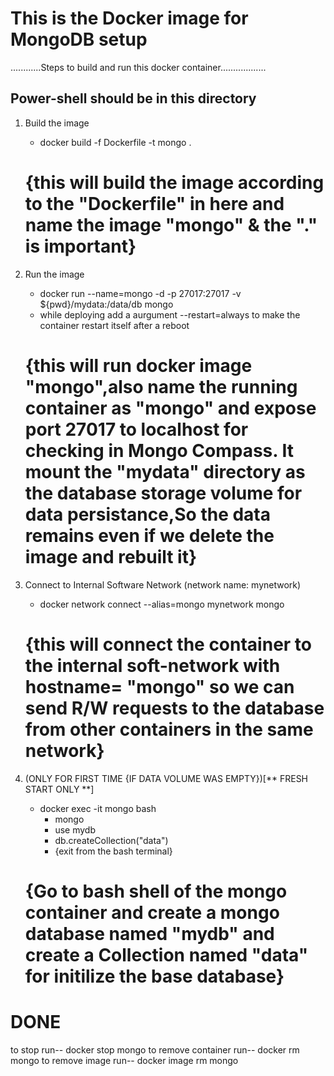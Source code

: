 # This is the Docker image for MongoDB setup

............Steps to build and run this docker container..................
## Power-shell should be in this directory

1. Build the image
    + docker build -f Dockerfile -t mongo . 

    # {this will build the image according to the "Dockerfile" in here and name the image "mongo" & the "." is important}

2. Run the image
    + docker run --name=mongo -d -p 27017:27017 -v ${pwd}/mydata:/data/db mongo
    + while deploying add a aurgument --restart=always to make the container restart itself after a reboot

    # {this will run docker image "mongo",also name the running container as "mongo" and expose port 27017 to localhost for checking in Mongo Compass. It mount the "mydata" directory as the database storage volume for data persistance,So the data remains even if we delete the image and rebuilt it}

3. Connect to Internal Software Network (network name: mynetwork)
    + docker network connect --alias=mongo mynetwork mongo

    # {this will connect the container to the internal soft-network with hostname= "mongo" so we can send R/W requests to the database from other containers in the same network}



4. (ONLY FOR FIRST TIME {IF DATA VOLUME WAS EMPTY})[** FRESH START ONLY **]
    + docker exec -it mongo bash
        - mongo
        - use mydb
        - db.createCollection("data")
        - {exit from the bash terminal}

    # {Go to bash shell of the mongo container and create a mongo database named "mydb" and create a Collection named "data" for initilize the base database}

# DONE
to stop run-- docker stop mongo
to remove container run-- docker rm mongo
to remove image run-- docker image rm mongo
